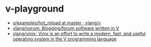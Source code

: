 v-playground
============
- [v/examples/hot_reload at master · vlang/v](https://github.com/vlang/v/tree/master/examples/hot_reload)
- [vlang/vorum: Blogging/forum software written in V](https://github.com/vlang/vorum)
- [vlang/vinix: Vinix is an effort to write a modern, fast, and useful operating system in the V programming language](https://github.com/vlang/vinix)
